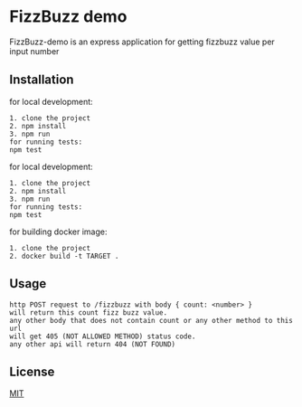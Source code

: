 # FizzBuzz demo

FizzBuzz-demo is an express application for getting fizzbuzz value per input number 

## Installation

for local development:

    1. clone the project    
    2. npm install
    3. npm run
    for running tests:
    npm test
    
for local development:

    1. clone the project    
    2. npm install
    3. npm run
    for running tests:
    npm test
    
for building docker image:

    1. clone the project    
    2. docker build -t TARGET .

## Usage
    http POST request to /fizzbuzz with body { count: <number> }
    will return this count fizz buzz value.
    any other body that does not contain count or any other method to this url
    will get 405 (NOT ALLOWED METHOD) status code.
    any other api will return 404 (NOT FOUND)

## License
[MIT](https://choosealicense.com/licenses/mit/)
